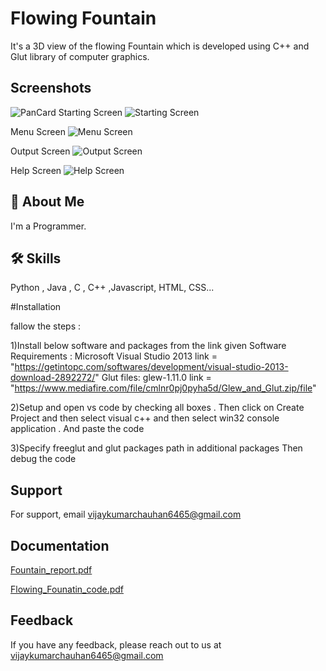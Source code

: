 # Flowing Fountain


It's a 3D view of the flowing Fountain which is developed using C++ and Glut library of computer graphics.


## Screenshots
![PanCard](https://github.com/MrChauhan6465/CG_Flowing_Fountain_using_c-/assets/89354259/40a1ccc5-1da0-4fa7-bea7-04438e936f7a)
Starting Screen
![Starting Screen ](https://user-images.githubusercontent.com/89354259/188107023-a86417fd-d745-4d22-922a-13c5ba92014e.png)


Menu Screen
![Menu Screen](https://user-images.githubusercontent.com/89354259/188107052-f0078fb1-4b31-41c5-a3c8-b9f081bb205f.png)


Output Screen
![Output Screen](https://user-images.githubusercontent.com/89354259/188107089-89c3789e-c10f-430c-9e62-0c3d45dee0d6.png)


Help Screen
![Help Screen](https://user-images.githubusercontent.com/89354259/188107103-088aca7a-02d3-4877-a298-4e77a38bf720.png)


## 🚀 About Me
I'm a Programmer.



## 🛠 Skills
Python , Java , C , C++ ,Javascript, HTML, CSS...

#Installation

fallow the steps :  

1)Install below software and packages from the link given
   Software Requirements : Microsoft Visual Studio 2013
                           link = "https://getintopc.com/softwares/development/visual-studio-2013-download-2892272/"
                           Glut files: glew-1.11.0
                           link = "https://www.mediafire.com/file/cmlnr0pj0pyha5d/Glew_and_Glut.zip/file"                          
 
2)Setup and open vs code by checking all boxes . Then click on Create Project 
   and then select visual c++ and then select win32 console application .
   And paste the code 
 
3)Specify freeglut and glut packages path in additional packages 
  Then debug the code 
## Support

For support, email vijaykumarchauhan6465@gmail.com 


## Documentation

[Fountain_report.pdf](https://github.com/MrChauhan6465/CG_Flowing_Fountain_using_c-/files/9476698/Fountain_report.pdf)

[Flowing_Founatin_code.pdf](https://github.com/MrChauhan6465/CG_Flowing_Fountain_using_c-/files/9476699/Flowing_Founatin_code.pdf)



## Feedback

If you have any feedback, please reach out to us at vijaykumarchauhan6465@gmail.com



